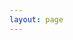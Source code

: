 ```yaml
---
layout: page
---
```


<ClientOnly>
  <elements-api
    apiDescriptionUrl="https://api.sigmaott.com/api/transcode/api-docs-json"
    router="hash"
  />
</ClientOnly>
